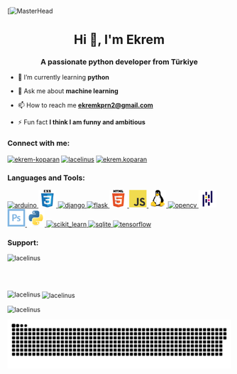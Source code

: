 [![MasterHead](https://laconicml.com/wp-content/uploads/2020/05/This-Is-The-Best-Environment-Setup-for-Machine-Learning-Projects-800x450.jpg.webp)
<h1 align="center">Hi 👋, I'm Ekrem</h1>
<h3 align="center">A passionate python developer from Türkiye</h3>

- 🌱 I’m currently learning **python**

- 💬 Ask me about **machine learning**

- 📫 How to reach me **ekremkprn2@gmail.com**

- ⚡ Fun fact **I think I am funny and ambitious**

<h3 align="left">Connect with me:</h3>
<p align="left">
<a href="https://linkedin.com/in/ekrem-koparan" target="blank"><img align="center" src="https://raw.githubusercontent.com/rahuldkjain/github-profile-readme-generator/master/src/images/icons/Social/linked-in-alt.svg" alt="ekrem-koparan" height="30" width="40" /></a>
<a href="https://kaggle.com/lacelinus" target="blank"><img align="center" src="https://raw.githubusercontent.com/rahuldkjain/github-profile-readme-generator/master/src/images/icons/Social/kaggle.svg" alt="lacelinus" height="30" width="40" /></a>
<a href="https://instagram.com/ekrem.koparan" target="blank"><img align="center" src="https://raw.githubusercontent.com/rahuldkjain/github-profile-readme-generator/master/src/images/icons/Social/instagram.svg" alt="ekrem.koparan" height="30" width="40" /></a>
</p>

<h3 align="left">Languages and Tools:</h3>
<p align="left"> <a href="https://www.arduino.cc/" target="_blank" rel="noreferrer"> <img src="https://cdn.worldvectorlogo.com/logos/arduino-1.svg" alt="arduino" width="40" height="40"/> </a> <a href="https://www.w3schools.com/css/" target="_blank" rel="noreferrer"> <img src="https://raw.githubusercontent.com/devicons/devicon/master/icons/css3/css3-original-wordmark.svg" alt="css3" width="40" height="40"/> </a> <a href="https://www.djangoproject.com/" target="_blank" rel="noreferrer"> <img src="https://cdn.worldvectorlogo.com/logos/django.svg" alt="django" width="40" height="40"/> </a> <a href="https://flask.palletsprojects.com/" target="_blank" rel="noreferrer"> <img src="https://www.vectorlogo.zone/logos/pocoo_flask/pocoo_flask-icon.svg" alt="flask" width="40" height="40"/> </a> <a href="https://www.w3.org/html/" target="_blank" rel="noreferrer"> <img src="https://raw.githubusercontent.com/devicons/devicon/master/icons/html5/html5-original-wordmark.svg" alt="html5" width="40" height="40"/> </a> <a href="https://developer.mozilla.org/en-US/docs/Web/JavaScript" target="_blank" rel="noreferrer"> <img src="https://raw.githubusercontent.com/devicons/devicon/master/icons/javascript/javascript-original.svg" alt="javascript" width="40" height="40"/> </a> <a href="https://www.linux.org/" target="_blank" rel="noreferrer"> <img src="https://raw.githubusercontent.com/devicons/devicon/master/icons/linux/linux-original.svg" alt="linux" width="40" height="40"/> </a> <a href="https://opencv.org/" target="_blank" rel="noreferrer"> <img src="https://www.vectorlogo.zone/logos/opencv/opencv-icon.svg" alt="opencv" width="40" height="40"/> </a> <a href="https://pandas.pydata.org/" target="_blank" rel="noreferrer"> <img src="https://raw.githubusercontent.com/devicons/devicon/2ae2a900d2f041da66e950e4d48052658d850630/icons/pandas/pandas-original.svg" alt="pandas" width="40" height="40"/> </a> <a href="https://www.photoshop.com/en" target="_blank" rel="noreferrer"> <img src="https://raw.githubusercontent.com/devicons/devicon/master/icons/photoshop/photoshop-line.svg" alt="photoshop" width="40" height="40"/> </a> <a href="https://www.python.org" target="_blank" rel="noreferrer"> <img src="https://raw.githubusercontent.com/devicons/devicon/master/icons/python/python-original.svg" alt="python" width="40" height="40"/> </a> <a href="https://scikit-learn.org/" target="_blank" rel="noreferrer"> <img src="https://upload.wikimedia.org/wikipedia/commons/0/05/Scikit_learn_logo_small.svg" alt="scikit_learn" width="40" height="40"/> </a> <a href="https://www.sqlite.org/" target="_blank" rel="noreferrer"> <img src="https://www.vectorlogo.zone/logos/sqlite/sqlite-icon.svg" alt="sqlite" width="40" height="40"/> </a> <a href="https://www.tensorflow.org" target="_blank" rel="noreferrer"> <img src="https://www.vectorlogo.zone/logos/tensorflow/tensorflow-icon.svg" alt="tensorflow" width="40" height="40"/> </a> </p>

<h3 align="left">Support:</h3>
<p><a href="https://www.buymeacoffee.com/lacelinus"> <img align="left" src="https://cdn.buymeacoffee.com/buttons/v2/default-yellow.png" height="50" width="210" alt="lacelinus" /></a></p>

<br/><br/>
<br/><br/>

<p><img align="left" src="https://github-readme-stats.vercel.app/api/top-langs?username=lacelinus&show_icons=true&locale=en&layout=compact" alt="lacelinus" /></p>

<p>&nbsp;<img align="center" src="https://github-readme-stats.vercel.app/api?username=lacelinus&show_icons=true&locale=en" alt="lacelinus" /></p>

<p><img align="center" src="https://github-readme-streak-stats.herokuapp.com/?user=lacelinus&" alt="lacelinus" /></p>

<picture>
  <source media="(prefers-color-scheme: dark)" srcset="https://raw.githubusercontent.com/Lacelinus/Lacelinus/output/github-contribution-grid-snake-dark.svg">
  <source media="(prefers-color-scheme: light)" srcset="https://raw.githubusercontent.com/Lacelinus/Lacelinus/output/github-contribution-grid-snake.svg">
  <img alt="github contribution grid snake animation" src="https://raw.githubusercontent.com/Lacelinus/Lacelinus/output/github-contribution-grid-snake.svg">
</picture>
